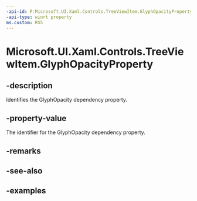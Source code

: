 ```yaml
---
-api-id: P:Microsoft.UI.Xaml.Controls.TreeViewItem.GlyphOpacityProperty
-api-type: winrt property
ms.custom: RS5
---
```

<!-- Property syntax.
public DependencyProperty GlyphOpacityProperty { get; }
-->

# Microsoft.UI.Xaml.Controls.TreeViewItem.GlyphOpacityProperty


## -description

Identifies the GlyphOpacity dependency property.


## -property-value

The identifier for the GlyphOpacity dependency property.


## -remarks


## -see-also


## -examples



